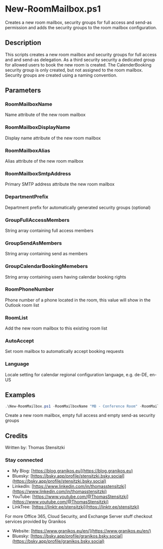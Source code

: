 # New-RoomMailbox.ps1

Creates a new room mailbox, security groups for full access and send-as permission and adds the security groups to the room mailbox configuration.

## Description

This scripts creates a new room mailbox and security groups for full access and and send-as delegation. As a third security security a dedicated group for allowed users to book the new room is created. The CalenderBooking security group is only created, but not assigned to the room mailbox. Security groups are created using a naming convention.

## Parameters

### RoomMailboxName

Name attribute of the new room mailbox

### RoomMailboxDisplayName

Display name attribute of the new room mailbox

### RoomMailboxAlias

Alias attribute of the new room mailbox

### RoomMailboxSmtpAddress

Primary SMTP address attribute the new room mailbox

### DepartmentPrefix

Department prefix for automatically generated security groups (optional)

### GroupFullAccessMembers

String array containing full access members

### GroupSendAsMembers

String array containing send as members

### GroupCalendarBookingMemebers

String array containing users having calendar booking rights

### RoomPhoneNumber

Phone number of a phone located in the room, this value will show in the Outlook room list

### RoomList

Add the new room mailbox to this existing room list

### AutoAccept

Set room mailbox to automatically accept booking requests

### Language

Locale setting for calendar regional configuration language, e.g. de-DE, en-US

## Examples

``` PowerShell
.\New-RoomMailbox.ps1 -RoomMailboxName "MB - Conference Room" -RoomMailboxDisplayName "Board Conference Room" -RoomMailboxAlias "MB-ConferenceRoom" -RoomMailboxSmtpAddress "ConferenceRoom@mcsmemail.de" -DepartmentPrefix "C"
```
Create a new room mailbox, empty full access and empty send-as security groups

## Credits

Written by: Thomas Stensitzki

### Stay connected

- My Blog: [https://blog.granikos.eu](https://blog.granikos.eu)
- Bluesky: [https://bsky.app/profile/stensitzki.bsky.social](https://bsky.app/profile/stensitzki.bsky.social)
- LinkedIn: [https://www.linkedin.com/in/thomasstensitzki](https://www.linkedin.com/in/thomasstensitzki)
- YouTube: [https://www.youtube.com/@ThomasStensitzki](https://www.youtube.com/@ThomasStensitzki)
- LinkTree: [https://linktr.ee/stensitzki](https://linktr.ee/stensitzki)

For more Office 365, Cloud Security, and Exchange Server stuff checkout services provided by Granikos

- Website: [https://www.granikos.eu/en/](https://www.granikos.eu/en/)
- Bluesky: [https://bsky.app/profile/granikos.bsky.social](https://bsky.app/profile/granikos.bsky.social)